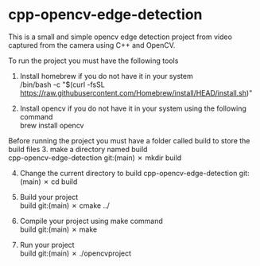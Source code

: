 # cpp-opencv-edge-detection
This is a small and simple opencv edge detection project from video captured from the camera using C++ and OpenCV.

To run the project you must have the following tools
  1. Install homebrew if you do not have it in your system                      
      /bin/bash -c "$(curl -fsSL https://raw.githubusercontent.com/Homebrew/install/HEAD/install.sh)"

  2. Install opencv if you do not have it in your system using the following command      
      brew install opencv

Before running the project you must have a folder called build to store the build files
  3. make a directory named build                   
      cpp-opencv-edge-detection git:(main) ✗ mkdir build      

  4. Change the current directory to build
      cpp-opencv-edge-detection git:(main) ✗ cd build    

  5. Build your project     
      build git:(main) ✗ cmake ../                                        

  6. Compile your project using make command                                               
      build git:(main) ✗ make

  7. Run your project     
      build git:(main) ✗ ./opencvproject                                    
